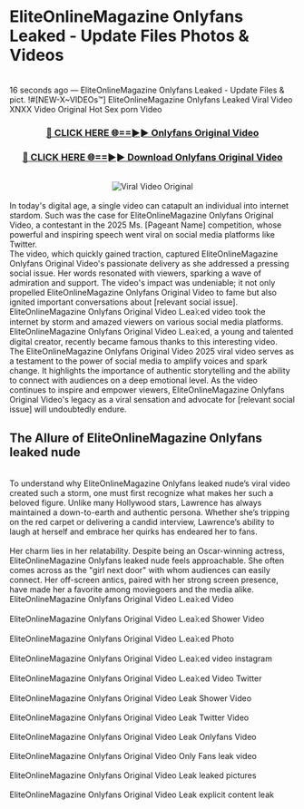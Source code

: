 # EliteOnlineMagazine Onlyfans Leaked - Update Files Photos & Videos 
<br>
16 seconds ago — EliteOnlineMagazine Onlyfans Leaked - Update Files & pict. !#[NEW-X~VIDEOs™] EliteOnlineMagazine Onlyfans Leaked Viral Video XNXX Video Original Hot Sex porn Video
<br>
<div align="center">
<h3><a href="http://freeplayer.one?title=EliteOnlineMagazine&ref=25OR" rel="nofollow">🔴 CLICK HERE 🌐==►► Onlyfans Original Video</a></h3>
<h3><a href="http://freeplayer.one?title=EliteOnlineMagazine&ref=25OR" rel="nofollow">🔴 CLICK HERE 🌐==►► Download Onlyfans Original Video</a></h3>
<br>
<a href="http://freeplayer.one?title=EliteOnlineMagazine&ref=25OR" rel="nofollow" data-target="animated-image.originalLink"><img src="https://i.ibb.co.com/xMMVF88/686577567.gif" alt="Viral Video Original" style="max-width: 100%; display: inline-block;" data-target="animated-image.originalImage"></a>
</div>
<br>
In today's digital age, a single video can catapult an individual into internet stardom. Such was the case for EliteOnlineMagazine Onlyfans Original Video, a contestant in the 2025 Ms. [Pageant Name] competition, whose powerful and inspiring speech went viral on social media platforms like Twitter.
<br>
The video, which quickly gained traction, captured EliteOnlineMagazine Onlyfans Original Video's passionate delivery as she addressed a pressing social issue. Her words resonated with viewers, sparking a wave of admiration and support. The video's impact was undeniable; it not only propelled EliteOnlineMagazine Onlyfans Original Video to fame but also ignited important conversations about [relevant social issue].
<br>
EliteOnlineMagazine Onlyfans Original Video L.ea𝚔ed video took the internet by storm and amazed viewers on various social media platforms. EliteOnlineMagazine Onlyfans Original Video L.ea𝚔ed, a young and talented digital creator, recently became famous thanks to this interesting video.
<br>
The EliteOnlineMagazine Onlyfans Original Video 2025 viral video serves as a testament to the power of social media to amplify voices and spark change. It highlights the importance of authentic storytelling and the ability to connect with audiences on a deep emotional level. As the video continues to inspire and empower viewers, EliteOnlineMagazine Onlyfans Original Video's legacy as a viral sensation and advocate for [relevant social issue] will undoubtedly endure.
<br>
<h2>The Allure of EliteOnlineMagazine Onlyfans leaked nude</h2>
<br>
To understand why EliteOnlineMagazine Onlyfans leaked nude’s viral video created such a storm, one must first recognize what makes her such a beloved figure. Unlike many Hollywood stars, Lawrence has always maintained a down-to-earth and authentic persona. Whether she’s tripping on the red carpet or delivering a candid interview, Lawrence’s ability to laugh at herself and embrace her quirks has endeared her to fans.
<br><br>
Her charm lies in her relatability. Despite being an Oscar-winning actress, EliteOnlineMagazine Onlyfans leaked nude feels approachable. She often comes across as the "girl next door" with whom audiences can easily connect. Her off-screen antics, paired with her strong screen presence, have made her a favorite among moviegoers and the media alike.
<br>
EliteOnlineMagazine Onlyfans Original Video L.ea𝚔ed Video
<br><br>
EliteOnlineMagazine Onlyfans Original Video L.ea𝚔ed Shower Video
<br><br>
EliteOnlineMagazine Onlyfans Original Video L.ea𝚔ed Photo
<br><br>
EliteOnlineMagazine Onlyfans Original Video L.ea𝚔ed video instagram
<br><br>
EliteOnlineMagazine Onlyfans Original Video L.ea𝚔ed Video Twitter
<br><br>
EliteOnlineMagazine Onlyfans Original Video Leak Shower Video
<br><br>
EliteOnlineMagazine Onlyfans Original Video Leak Twitter Video
<br><br>
EliteOnlineMagazine Onlyfans Original Video Leak Onlyfans Video
<br><br>
EliteOnlineMagazine Onlyfans Original Video Only Fans leak video
<br><br>
EliteOnlineMagazine Onlyfans Original Video Leak leaked pictures
<br><br>
EliteOnlineMagazine Onlyfans Original Video Leak explicit content leak
